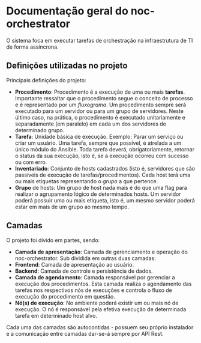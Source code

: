 # Documentação geral do noc-orchestrator

O sistema foca em executar tarefas de orchestração na infraestrutura de TI de forma assíncrona. 

## Definições utilizadas no projeto
Principais definições do projeto:
* **Procedimento**: Procedimento é a execução de uma ou mais **tarefas**. Importante ressaltar que o procedimento segue o conceito de processo e é representado por um *fluxograma*. Um procedimento sempre será executado para um servidor ou para um grupo de servidores. Neste último caso, na prática, o procedimento é executado unitariamente e separadamente (em paralelo) em cada um dos servidores de determinado grupo.
* **Tarefa**: Unidade básica de execução. Exemplo: Parar um serviço ou criar um usuário. Uma tarefa, sempre que possível, é atrelada a um único módulo do Ansible. Toda tarefa deverá, obrigatoriamente, retornar o status da sua execução, isto é, se a execução ocorreu com sucesso ou com erro.
* **Inventariado**: Conjunto de hosts cadastrados (isto é, servidores que são passíveis de execução de tarefas/procedimentos). Cada host terá uma ou mais etiquetas representando o *grupo* a que pertence.
* **Grupo** de hosts: Um grupo de host nada mais é do que uma flag para realizar o agrupamento lógico de determinados hosts. Um servidor poderá possuir uma ou mais etiqueta, isto é, um mesmo servidor poderá estar em mais de um grupo ao mesmo tempo. 




## Camadas
O projeto foi divido em partes, sendo:

* **Camada de apresentação**:  Camada de gerenciamento e operação do noc-orchestrator. Sub dividida em outras duas camadas:
 * **Frontend**: Camada de apresentação ao usuário.
 * **Backend**: Camada de controle e persistência de dados.
* **Camada de agendamento**: Camada responsável por gerenciar a execução dos procedimentos. Esta camada realiza o agendamento das tarefas nos respectivos nós de execuções e controla o fluxo de execução do procedimento em questão.
* **Nó(s) de execução**:  No ambiente poderá existir um ou mais nó de execução. O nó é responsável pela efetiva execução de determinada tarefa em determinado host alvo.


Cada uma das camadas são autocontidas - possuem seu próprio instalador e a comunicação entre camadas dar-se-á sempre por API Rest.

